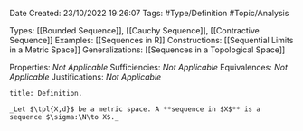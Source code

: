 <div class="topSpace"></div>

Date Created: 23/10/2022 19:26:07
Tags: #Type/Definition #Topic/Analysis

Types: [[Bounded Sequence]], [[Cauchy Sequence]], [[Contractive Sequence]]
Examples: [[Sequences in R]]
Constructions: [[Sequential Limits in a Metric Space]]
Generalizations: [[Sequences in a Topological Space]]

Properties: _Not Applicable_
Sufficiencies: _Not Applicable_
Equivalences: _Not Applicable_
Justifications: _Not Applicable_

``` ad-Definition
title: Definition.

_Let $\tpl{X,d}$ be a metric space. A **sequence in $X$** is a sequence $\sigma:\N\to X$._

```
